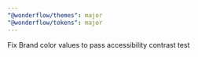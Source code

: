 ```yaml
---
"@wonderflow/themes": major
"@wonderflow/tokens": major
---
```


Fix Brand color values to pass accessibility contrast test
